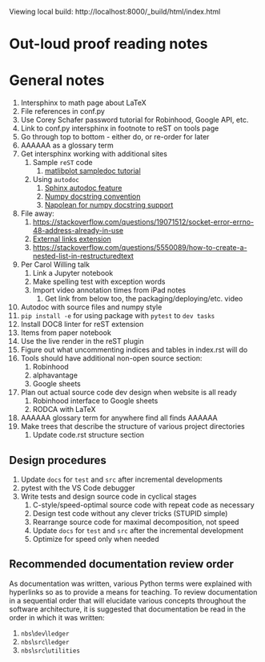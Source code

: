 Viewing local build: http://localhost:8000/_build/html/index.html

# Out-loud proof reading notes

# General notes
1. Intersphinx to math page about LaTeX
1. File references in conf.py
1. Use Corey Schafer password tutorial for Robinhood, Google API, etc.
1. Link to conf.py intersphinx in footnote to reST on tools page
1. Go through top to bottom - either do, or re-order for later
1. AAAAAA as a glossary term
1. Get intersphinx working with additional sites
    1. Sample `reST` code
        1. [matlibplot sampledoc tutorial](https://matplotlib.org/sampledoc/)
    1. Using `autodoc`
        1. [Sphinx autodoc feature](http://www.sphinx-doc.org/en/master/usage/extensions/autodoc.html)
        1. [Numpy docstring convention](https://numpydoc.readthedocs.io/en/latest/format.html#docstring-standard)
        1. [Napolean for numpy docstring support](http://www.sphinx-doc.org/en/master/usage/extensions/napoleon.html#module-sphinx.ext.napoleon)
1. File away:
    1. https://stackoverflow.com/questions/19071512/socket-error-errno-48-address-already-in-use
    1. [External links extension](https://sublime-and-sphinx-guide.readthedocs.io/en/latest/references.html#use-the-external-links-extension)
    1. https://stackoverflow.com/questions/5550089/how-to-create-a-nested-list-in-restructuredtext
1. Per Carol Willing talk
    1. Link a Jupyter notebook
    1. Make spelling test with exception words
    1. Import video annotation times from iPad notes
        1. Get link from below too, the packaging/deploying/etc. video
1. Autodoc with source files and numpy style
1. `pip install -e` for using package with `pytest` to `dev tasks`
1. Install DOC8 linter for reST extension
1. Items from paper notebook
1. Use the live render in the reST plugin
1. Figure out what uncommenting indices and tables in index.rst will do
1. Tools should have additional non-open source section:
    1. Robinhood
    1. alphavantage
    1. Google sheets
1. Plan out actual source code dev design when website is all ready
    1. Robinhood interface to Google sheets
    1. RODCA with LaTeX
1. AAAAAA glossary term for anywhere find all finds AAAAAA
1. Make trees that describe the structure of various project directories
    1. Update code.rst structure section

## Design procedures
1. Update `docs` for `test` and `src` after incremental developments
1. pytest with the VS Code debugger
1. Write tests and design source code in cyclical stages
    1. C-style/speed-optimal source code with repeat code as necessary
    1. Design test code without any clever tricks (STUPID simple)
    1. Rearrange source code for maximal decomposition, not speed
    1. Update `docs` for `test` and `src` after the incremental
    development
    1. Optimize for speed only when needed

## Recommended documentation review order
As documentation was written, various Python terms were explained with
hyperlinks so as to provide a means for teaching. To review
documentation in a sequential order that will elucidate various
concepts throughout the software architecture, it is suggested that
documentation be read in the order in which it was written:
1. `nbs`\\`dev`\\`ledger`
1. `nbs`\\`src`\\`ledger`
1. `nbs`\\`src`\\`utilities`